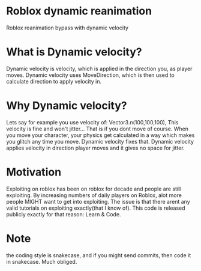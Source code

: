# Roblox dynamic reanimation
Roblox reanimation bypass with dynamic velocity

# What is Dynamic velocity?
Dynamic velocity is velocity, which is applied in the direction you, as player moves.
Dynamic velocity uses MoveDirection, which is then used to calculate direction to apply
velocity in.

# Why Dynamic velocity?
Lets say for example you use velocity of: Vector3.n(100,100,100), This velocity is fine and won't jitter... That is if you dont move of course.
When you move your character, your physics get calculated in a way which makes you glitch
any time you move. Dynamic velocity fixes that. Dynamic velocity applies velocity in
direction player moves and it gives no space for jitter.

# Motivation
Exploiting on roblox has been on roblox for decade and people are still exploiting.
By increasing numbers of daily players on Roblox, alot more people MIGHT want to get
into exploiting.
The issue is that there arent any valid tutorials on exploiting exactly(that I know of).
This code is released publicly exactly for that reason: Learn & Code.

# Note
the coding style is snakecase, and if you might send commits, then code it in snakecase.
Much obliged.

